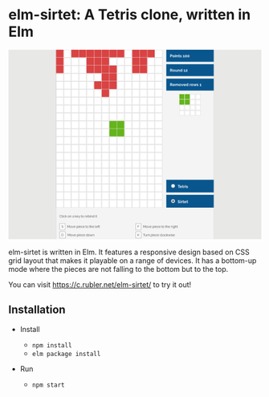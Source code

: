 # elm-sirtet: A Tetris clone, written in Elm

![Screenshot of elm-sirtet with block falling to the top](screenshot.png)

elm-sirtet is written in Elm. It features a responsive design based on CSS grid
layout that makes it playable on a range of devices. It has a bottom-up mode
where the pieces are not falling to the bottom but to the top.

You can visit <https://c.rubler.net/elm-sirtet/> to try it out!

## Installation

* Install
    * `npm install`
    * `elm package install`

* Run
    * `npm start`
